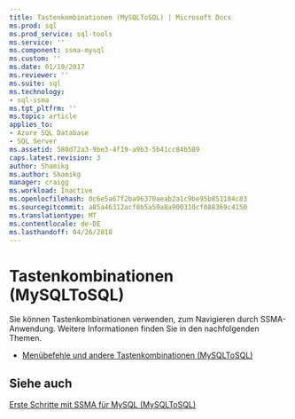 ```yaml
---
title: Tastenkombinationen (MySQLToSQL) | Microsoft Docs
ms.prod: sql
ms.prod_service: sql-tools
ms.service: ''
ms.component: ssma-mysql
ms.custom: ''
ms.date: 01/19/2017
ms.reviewer: ''
ms.suite: sql
ms.technology:
- sql-ssma
ms.tgt_pltfrm: ''
ms.topic: article
applies_to:
- Azure SQL Database
- SQL Server
ms.assetid: 580d72a3-9be3-4f19-a9b3-5b41cc84b589
caps.latest.revision: 3
author: Shamikg
ms.author: Shamikg
manager: craigg
ms.workload: Inactive
ms.openlocfilehash: 0c6e5a67f2ba96370aeab2a1c9be95b851184c83
ms.sourcegitcommit: a85a46312acf8b5a59a8a900310cf088369c4150
ms.translationtype: MT
ms.contentlocale: de-DE
ms.lasthandoff: 04/26/2018
---
```

# <a name="shortcut-keys-mysqltosql"></a>Tastenkombinationen (MySQLToSQL)
Sie können Tastenkombinationen verwenden, zum Navigieren durch SSMA-Anwendung. Weitere Informationen finden Sie in den nachfolgenden Themen.  
  
-   [Menübefehle und andere Tastenkombinationen &#40;MySQLToSQL&#41;](../../ssma/mysql/menu-commands-and-other-shortcut-keys-mysqltosql.md)  
  
## <a name="see-also"></a>Siehe auch  
[Erste Schritte mit SSMA für MySQL &#40;MySQLToSQL&#41;](../../ssma/mysql/getting-started-with-ssma-for-mysql-mysqltosql.md)  
  
